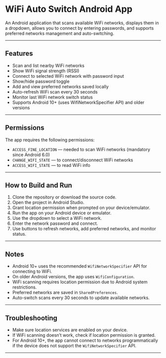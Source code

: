 # WiFi Auto Switch Android App

An Android application that scans available WiFi networks, displays them in a dropdown, allows you to connect by entering passwords, and supports preferred networks management and auto-switching.

---

## Features

- Scan and list nearby WiFi networks
- Show WiFi signal strength (RSSI)
- Connect to selected WiFi network with password input
- Show/hide password toggle
- Add and view preferred networks saved locally
- Auto-refresh WiFi scan every 30 seconds
- Monitor last WiFi network switch status
- Supports Android 10+ (uses WifiNetworkSpecifier API) and older versions

---

## Permissions

The app requires the following permissions:

- `ACCESS_FINE_LOCATION` — needed to scan WiFi networks (mandatory since Android 6.0)
- `CHANGE_WIFI_STATE` — to connect/disconnect WiFi networks
- `ACCESS_WIFI_STATE` — to read WiFi info

---

## How to Build and Run

1. Clone the repository or download the source code.
2. Open the project in Android Studio.
3. Grant location permission when prompted on your device/emulator.
4. Run the app on your Android device or emulator.
5. Use the dropdown to select a WiFi network.
6. Enter the network password and connect.
7. Use buttons to refresh networks, add preferred networks, and monitor status.

---

## Notes

- Android 10+ uses the recommended `WifiNetworkSpecifier` API for connecting to WiFi.
- On older Android versions, the app uses `WifiConfiguration`.
- WiFi scanning requires location permission due to Android system restrictions.
- Preferred networks are saved in `SharedPreferences`.
- Auto-switch scans every 30 seconds to update available networks.

---

## Troubleshooting

- Make sure location services are enabled on your device.
- If WiFi scanning doesn’t work, check if location permission is granted.
- For Android 10+, the app cannot connect to networks programmatically if the device does not support the `WifiNetworkSpecifier` API.

---
